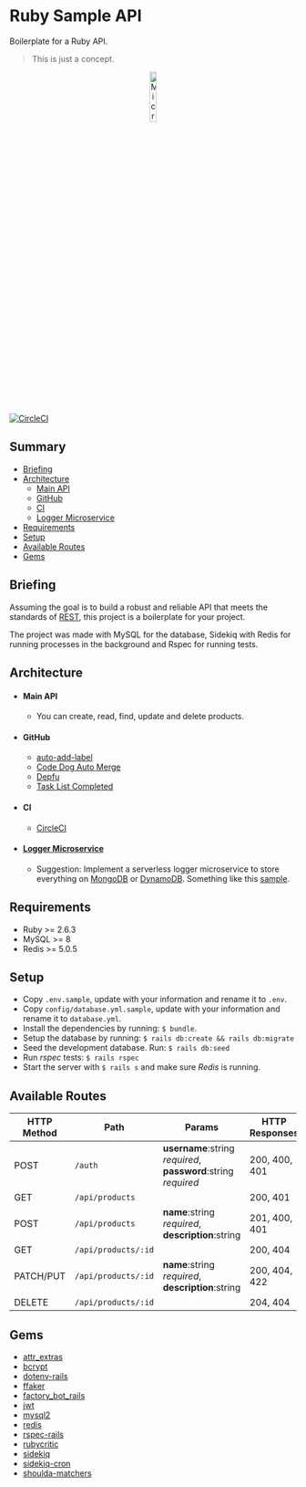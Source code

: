 # Ruby Sample API

Boilerplate for a Ruby API.
> This is just a concept.

<p align="center">
  <img src="https://dab1nmslvvntp.cloudfront.net/wp-content/uploads/2014/07/1406392741200px-Ruby_logo.svg.png" width="15%" alt="Microservices" />
</p>

[![CircleCI](https://circleci.com/gh/rodrigopasc/RubySampleAPI/tree/master.svg?style=svg&circle-token=ceaf2302411f540f3f6a9a48cf422c41c1fd7b46)](https://circleci.com/gh/rodrigopasc/RubySampleAPI/tree/master)

## Summary

- [Briefing](#briefing)
- [Architecture](#architecture)
  - [Main API](#main-api)
  - [GitHub](#github)
  - [CI](#ci)
  - [Logger Microservice](#logger-microservice)
- [Requirements](#requirements)
- [Setup](#setup)
- [Available Routes](#available-routes)
- [Gems](#Gems)

## Briefing
Assuming the goal is to build a robust and reliable API that meets the standards of [REST](https://restfulapi.net), this project is a boilerplate for your project.

The project was made with MySQL for the database, Sidekiq with Redis for running processes in the background and Rspec for running tests.

## Architecture
* #### Main API
  * You can create, read, find, update and delete products.
* #### GitHub
  - [auto-add-label](https://github.com/marketplace/auto-add-label)
  - [Code Dog Auto Merge](https://github.com/marketplace/auto-merge)
  - [Depfu](https://github.com/marketplace/depfu)
  - [Task List Completed](https://github.com/marketplace/task-list-completed)
* #### CI
  - [CircleCI](http://circleci.com)
* #### [Logger Microservice](https://github.com/rodrigopasc/zaptalkloggermicroservice)
  * Suggestion: Implement a serverless logger microservice to store everything on [MongoDB](http://mongodb.com) or [DynamoDB](https://aws.amazon.com/dynamodb/). Something like this [sample](https://github.com/rodrigopasc/zaptalkloggermicroservice).

## Requirements
- Ruby >= 2.6.3
- MySQL >= 8
- Redis >= 5.0.5

## Setup
* Copy `.env.sample`, update with your information and rename it to `.env`.
* Copy `config/database.yml.sample`, update with your information and rename it to `database.yml`.
* Install the dependencies by running: `$ bundle`.
* Setup the database by running: `$ rails db:create && rails db:migrate`
* Seed the development database. Run: `$ rails db:seed`
* Run _rspec_ tests: `$ rails rspec`
* Start the server with `$ rails s` and make sure _Redis_ is running.

## Available Routes

| HTTP Method | Path | Params | HTTP Responses |
| --- | --- | --- | --- |
| POST | `/auth` | **username**:string *required*, **password**:string *required* | 200, 400, 401 |
| GET | `/api/products` |  | 200, 401 |
| POST | `/api/products` | **name**:string *required*, **description**:string | 201, 400, 401 |
| GET | `/api/products/:id` | | 200, 404 |
| PATCH/PUT | `/api/products/:id` | **name**:string *required*, **description**:string | 200, 404, 422 |
| DELETE | `/api/products/:id` | | 204, 404 |


## Gems
* [attr_extras](https://rubygems.org/gems/attr_extras)
* [bcrypt](https://rubygems.org/gems/bcrypt)
* [dotenv-rails](https://rubygems.org/gems/dotenv-rails)
* [ffaker](https://rubygems.org/gems/ffaker)
* [factory_bot_rails](https://rubygems.org/gems/factory_bot_rails)
* [jwt](https://rubygems.org/gems/jwt)
* [mysql2](https://rubygems.org/gems/mysql2)
* [redis](https://rubygems.org/gems/redis)
* [rspec-rails](https://rubygems.org/gems/rspec-rails)
* [rubycritic](https://rubygems.org/gems/rubycritic)
* [sidekiq](https://rubygems.org/gems/sidekiq)
* [sidekiq-cron](https://rubygems.org/gems/sidekiq-cron)
* [shoulda-matchers](https://rubygems.org/gems/shoulda-matchers)

